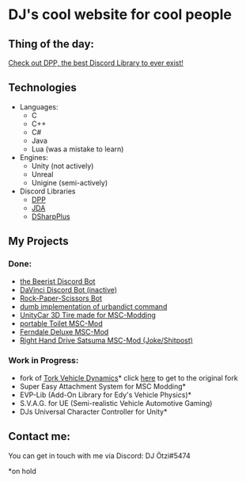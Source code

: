# DJ's cool website for cool people

## Thing of the day:
[Check out DPP, the best Discord Library to ever exist!](https://github.com/brainboxdotcc/dpp)

## Technologies
 - Languages:
   * C
   * C++
   * C#
   * Java
   * Lua (was a mistake to learn) 
 - Engines:
   * Unity (not actively)
   * Unreal
   * Unigine (semi-actively)
 - Discord Libraries
   * [DPP](https://github.com/brainboxdotcc/dpp)
   * [JDA](https://github.com/DV8FromTheWorld/JDA)
   * [DSharpPlus](https://github.com/DSharpPlus/DSharpPlus)

## My Projects
### Done:
 - [the Beerist Discord Bot](https://top.gg/bot/846722660523180042)
 - [DaVinci Discord Bot (inactive)](#)
 - [Rock-Paper-Scissors Bot](https://github.com/Progame03/RPS-Bot) 
 - [dumb implementation of urbandict command](https://github.com/Progame03/urbandict-implementation-for-dumb-people)
 - [UnityCar 3D Tire made for MSC-Modding](https://github.com/Progame03/UnityCar-3D-Tire)
 - [portable Toilet MSC-Mod](https://www.nexusmods.com/mysummercar/mods/722)
 - [Ferndale Deluxe MSC-Mod](https://www.nexusmods.com/mysummercar/mods/762)
 - [Right Hand Drive Satsuma MSC-Mod (Joke/Shitpost)](https://www.nexusmods.com/mysummercar/mods/782)

### Work in Progress:
 - fork of [Tork Vehicle Dynamics](https://github.com/Progame03/tork)* click [here](https://github.com/adrenak/tork) to get to the original fork 
 - Super Easy Attachment System for MSC Modding*
 - EVP-Lib (Add-On Library for Edy's Vehicle Physics)*
 - S.V.A.G. for UE (Semi-realistic Vehicle Automotive Gaming)
 - DJs Universal Character Controller for Unity*

## Contact me:
You can get in touch with me via Discord: DJ Ötzi#5474


*on hold
